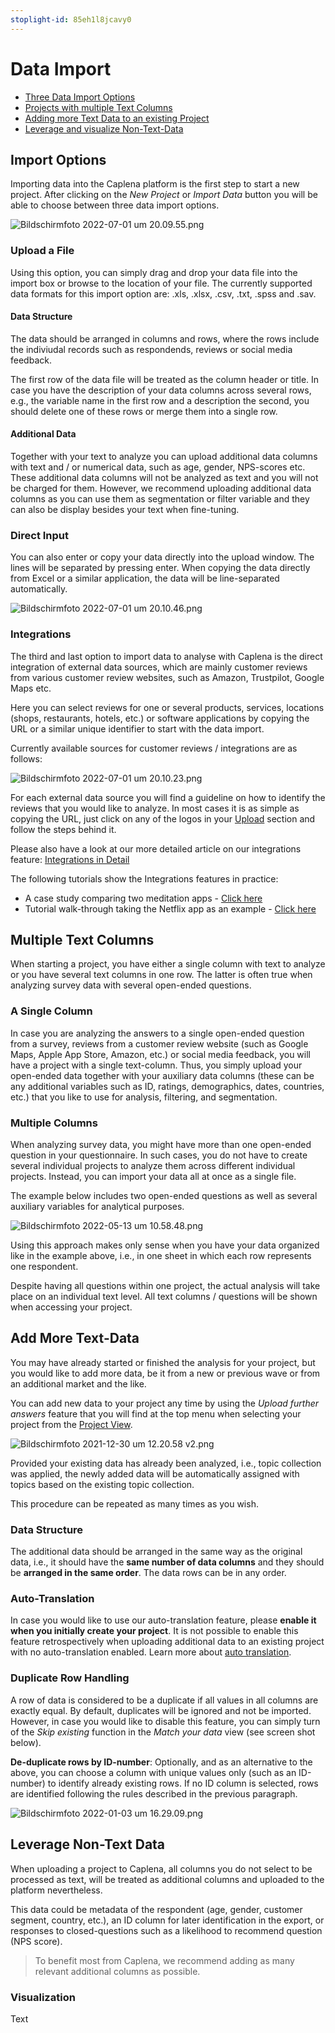 ```yaml
---
stoplight-id: 85eh1l8jcavy0
---
```


# Data Import

* [Three Data Import Options](#import-options)
* [Projects with multiple Text Columns](#multiple-text-columns)
* [Adding more Text Data to an existing Project](#multiple-text-columns)
* [Leverage and visualize Non-Text-Data](#leverage-non-text-data)

## Import Options
Importing data into the Caplena platform is the first step to start a new project. After clicking on the *New Project* or *Import Data* button you will be able to choose between three data import options.

![Bildschirmfoto 2022-07-01 um 20.09.55.png](https://stoplight.io/api/v1/projects/cHJqOjEyNDcxMw/images/XPVSgepPBtE)

### Upload a File
Using this option, you can simply drag and drop your data file into the import box or browse to the location of your file. The currently supported data formats for this import option are: .xls, .xlsx, .csv, .txt, .spss and .sav.

#### Data Structure
The data should be arranged in columns and rows, where the rows include the indiviudal records such as respondends, reviews or social media feedback.

The first row of the data file will be treated as the column header or title. In case you have the description of your data columns across several rows, e.g., the variable name in the first row and a description the second, you should delete one of these rows or merge them into a single row.

#### Additional Data
Together with your text to analyze you can upload additional data columns with text and / or numerical data, such as age, gender, NPS-scores etc. These additional data columns will not be analyzed as text and you will not be charged for them. However, we recommend uploading additional data columns as you can use them as segmentation or filter variable and they can also be display besides your text when fine-tuning.

### Direct Input
You can also enter or copy your data directly into the upload window. The lines will be separated by pressing enter. When copying the data directly from Excel or a similar application, the data will be line-separated automatically.

![Bildschirmfoto 2022-07-01 um 20.10.46.png](https://stoplight.io/api/v1/projects/cHJqOjEyNDcxMw/images/07h8s0WTwwo)


### Integrations
The third and last option to import data to analyse with Caplena is the direct integration of external data sources, which are mainly customer reviews from various customer review websites, such as Amazon, Trustpilot, Google Maps etc.

Here you can select reviews for one or several products, services, locations (shops, restaurants, hotels, etc.) or software applications by copying the URL or a similar unique identifier to start with the data import.

Currently available sources for customer reviews / integrations are as follows:

![Bildschirmfoto 2022-07-01 um 20.10.23.png](https://stoplight.io/api/v1/projects/cHJqOjEyNDcxMw/images/AHcDoFsiVgg)


For each external data source you will find a guideline on how to identify the reviews that you would like to analyze. In most cases it is as simple as copying the URL, just click on any of the logos in your [Upload](https://caplena.com/app/upload) section and follow the steps behind it.

Please also have a look at our more detailed article on our integrations feature: [Integrations in Detail](docs/04-09-Integrations-in-Detail.md)

The following tutorials show the Integrations features in practice:
- A case study comparing two meditation apps - [Click here](https://blog.caplena.com/2021/08/25/headspace-vs-calm-a-comparative-analysis-of-customer-reviews/)
- Tutorial walk-through taking the Netflix app as an example - [Click here](https://blog.caplena.com/2020/05/06/walk-through-analyzing-open-ended-feedback-a-3-step-video-tutorial-on-netflix-app-reviews/)

## Multiple Text Columns
When starting a project, you have either a single column with text to analyze or you have several text columns in one row. The latter is often true when analyzing survey data with several open-ended questions.

### A Single Column
In case you are analyzing the answers to a single open-ended question from a survey, reviews from a customer review website (such as Google Maps, Apple App Store, Amazon, etc.) or social media feedback, you will have a project with a single text-column. Thus, you simply upload your open-ended data together with your auxiliary data columns (these can be any additional variables such as ID, ratings, demographics, dates, countries, etc.) that you like to use for analysis, filtering, and segmentation.

### Multiple Columns
When analyzing survey data, you might have more than one open-ended question in your questionnaire. In such cases, you do not have to create several individual projects to analyze them across different individual projects. Instead, you can import your data all at once as a single file.

The example below includes two open-ended questions as well as several auxiliary variables for analytical purposes.


![Bildschirmfoto 2022-05-13 um 10.58.48.png](https://stoplight.io/api/v1/projects/cHJqOjEyNDcxMw/images/Hvv5D2d33vs)

Using this approach makes only sense when you have your data organized like in the example above, i.e., in one sheet in which each row represents one respondent.

Despite having all questions within one project, the actual analysis will take place on an individual text level. All text columns / questions will be shown when accessing your project.

## Add More Text-Data

You may have already started or finished the analysis for your project, but you would like to add more data, be it from a new or previous wave or from an additional market and the like.

You can add new data to your project any time by using the *Upload further answers* feature that you will find at the top menu when selecting your project from the [Project View](https://caplena.com/app/projects).

![Bildschirmfoto 2021-12-30 um 12.20.58 v2.png](https://stoplight.io/api/v1/projects/cHJqOjEyNDcxMw/images/sTNZT74J4I0)

Provided your existing data has already been analyzed, i.e., topic collection was applied, the newly added data will be automatically assigned with topics based on the existing topic collection.

This procedure can be repeated as many times as you wish.

### Data Structure

The additional data should be arranged in the same way as the original data, i.e., it should have the **same number of data columns** and they should be **arranged in the same order**. The data rows can be in any order.

### Auto-Translation

In case you would like to use our auto-translation feature, please **enable it when you initially create your project**. It is not possible to enable this feature retrospectively when uploading additional data to an existing project with no auto-translation enabled. Learn more about [auto translation](04-02-Languages-Supported.md#automatic-translations).

### Duplicate Row Handling

A row of data is considered to be a duplicate if all values in all columns are exactly equal. By default, duplicates will be ignored and not be imported. However, in case you would like to disable this feature, you can simply turn of the *Skip existing* function in the *Match your data* view (see screen shot below).

**De-duplicate rows by ID-number**: Optionally, and as an alternative to the above, you can choose a column with unique values only (such as an ID-number) to identify already existing rows. If no ID column is selected, rows are identified following the rules described in the previous paragraph.

![Bildschirmfoto 2022-01-03 um 16.29.09.png](https://stoplight.io/api/v1/projects/cHJqOjEyNDcxMw/images/6zKTyTsgu4Y)

## Leverage Non-Text Data
When uploading a project to Caplena, all columns you do not select to be processed as text, will be treated as additional columns and uploaded to the platform nevertheless.

This data could be metadata of the respondent (age, gender, customer segment, country, etc.), an ID column for later identification in the export, or responses to closed-questions such as a likelihood to recommend question (NPS score).

<!-- theme: info -->

> To benefit most from Caplena, we recommend adding as many relevant additional columns as possible.

### Visualization

Text

